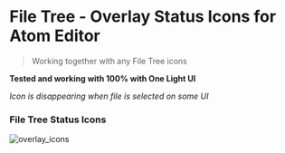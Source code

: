 # File Tree - Overlay Status Icons for Atom Editor

>Working together with any File Tree icons

**Tested and working with 100% with One Light UI**

*Icon is disappearing when file is selected on some UI*

### File Tree Status Icons ###

![overlay_icons](https://cloud.githubusercontent.com/assets/22228718/18722368/dc458e4e-8034-11e6-9c1f-ba0e1fb3591a.png)
